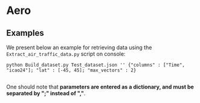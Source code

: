 # Aero


## Examples
We present below an example for retrieving data using the `Extract_air_traffic_data.py` script on console: 

```
python Build_dataset.py Test_dataset.json '' {"columns" : ["Time", "icao24"]; "lat" : [-45, 45]; "max_vectors" : 2}
              
```
One should note that **parameters are entered as a dictionary, and must be separated by ";" instead of ","**.
